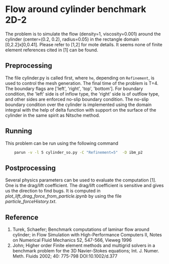 # Flow around cylinder benchmark 2D-2

The problem is to simulate the flow (density=1, viscosity=0.001) around the cylinder (center=(0.2, 0.2), radius=0.05) in the rectangle domain [0,2.2]x[0,0.41]. Please refer to [1,2] for mote details. It seems none of finite element references cited in [1] can be found. 


## Preprocessing

The file cylinder.py is called first, where `he`, depending on `Refinement`, is used to control the mesh generation. The final time of the problem is T=4. The boundary flags are ['left', 'right', 'top', 'bottom']. For boundary condition, the 'left' side is of inflow type, the 'right' side is of outflow type, and other sides are enforced no-slip boundary condition. The no-slip boundary condition over the cylinder is implemented using the domain integral with the help of delta function with support on the surface of the cylinder in the same spirit as Nitsche method.



## Running

This problem can be run using the following command
```bash
    parun -v -l 5 cylinder_so.py -C "Refinement=5"  -D ibm_p2
```


## Postprocessing

Several physics parameters can be used to evaluate the computation [1]. One is the drag/lift coefficient. The drag/lift coefficient is sensitive and gives us the direction to find bugs. It is computed in *plot_lift_drag_force_from_particle.ipynb* by using the file *particle_forceHistory.txt*. 



## Reference 

1. Turek, Schaefer; Benchmark computations of laminar flow around cylinder; in Flow Simulation with High-Performance Computers II, Notes on Numerical Fluid Mechanics 52, 547-566, Vieweg 1996
2. John; Higher order Finite element methods and multigrid solvers in a benchmark problem for the 3D Navier-Stokes equations; Int. J. Numer. Meth. Fluids 2002; 40: 775-798 DOI:10.1002/d.377
